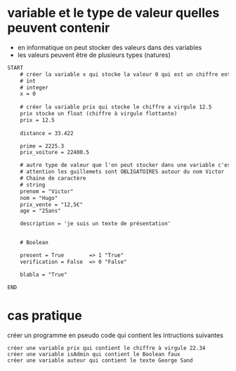 # variable et le type de valeur quelles peuvent contenir

- en informatique on peut stocker des valeurs dans des variables
- les valeurs peuvent être de plusieurs types (natures)

```txt
START
    # créer la variable x qui stocke la valeur 0 qui est un chiffre entier 
    # int 
    # integer 
    x = 0    
        
    # créer la variable prix qui stocke le chiffre a virgule 12.5
    prix stocke un float (chiffre à virgule flottante)
    prix = 12.5  
 
    distance = 33.422

    prime = 2225.3
    prix_voiture = 22400.5

    # autre type de valeur que l'on peut stocker dans une variable c'est le texte
    # attention les guillemets sont OBLIGATOIRES autour du nom Victor
    # Chaine de caractère 
    # string 
    prenom = "Victor"
    nom = "Hugo" 
    prix_vente = "12,5€"
    age = "25ans"

    description = 'je suis un texte de présentation'


    # Boolean 

    present = True        => 1 "True"
    verification = False  => 0 "False"

    blabla = "True"

END
```

# cas pratique 

créer un programme en pseudo code qui contient les intructions suivantes 

    créer une variable prix qui contient le chiffre à virgule 22.34
    créer une variable isAdmin qui contient le Boolean faux
    créer une variable auteur qui contient le texte George Sand 